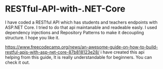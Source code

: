 # RESTful-API-with-.NET-Core

  I have coded a RESTful API which has students and teachers endpoints with ASP.NET Core. I tried to do that api maintanable and readeable easly.
I used dependency injections and Repository Patterns to make it decoupling structure. I hope you like it.

https://www.freecodecamp.org/news/an-awesome-guide-on-how-to-build-restful-apis-with-asp-net-core-87b818123e28/ 
i have created this api helping from this guide, It is really understandable for beginners. You can check it out.

